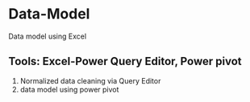 # Data-Model
Data model using Excel

## Tools: Excel-Power Query Editor, Power pivot
1. Normalized data cleaning via Query Editor
2. data model using power pivot
